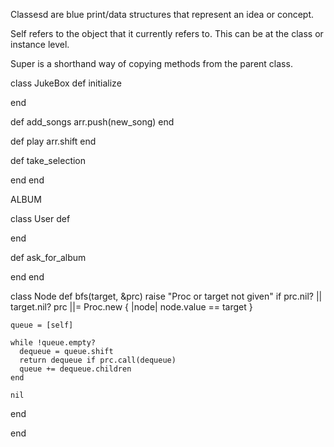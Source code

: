Classesd are blue print/data structures that represent an idea or concept.

Self refers to the object that it currently refers to. This can be at the class or instance level.

Super is a shorthand way of copying methods from the parent class. 


class JukeBox
  def initialize

  end

  def add_songs
    arr.push(new_song)
  end

  def play
    arr.shift
  end

  def take_selection

  end
end

ALBUM 

class User
  def

  end

  def ask_for_album

  end
end

class Node
  def bfs(target, &prc)
    raise "Proc or target not given" if prc.nil? || target.nil?
    prc ||= Proc.new { |node| node.value == target }

    queue = [self]

    while !queue.empty?
      dequeue = queue.shift
      return dequeue if prc.call(dequeue)
      queue += dequeue.children
    end

    nil
  end


end
